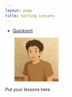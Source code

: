 ```yaml
---
layout: page
title: Sorting Lessons
---
```



* [Quicksort](quicksort)

<img src="/images/sama_ghibl.webp" alt="League Labs Logo" style="width: 200px;">

Put your lessons here. 